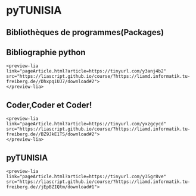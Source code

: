 # pyTUNISIA

## Bibliothèques de programmes(Packages) 
   <preview-lia 
    link="pageArticle.html?article=https://tinyurl.com/yyrcq3q9"
    src="https://liascript.github.io/course/?https://liamd.informatik.tu-freiberg.de//tvszSl_j9/download#2">
    </preview-lia>
## Bibliographie python
    <preview-lia 
    link="pageArticle.html?article=https://tinyurl.com/y3anj4b2"
    src="https://liascript.github.io/course/?https://liamd.informatik.tu-freiberg.de//DhxpqiUJ7/download#2">
    </preview-lia>
## Coder,Coder et Coder!
    <preview-lia 
    link="pageArticle.html?article=https://tinyurl.com/yxzgcycd"
    src="https://liascript.github.io/course/?https://liamd.informatik.tu-freiberg.de//BZ9JkE1TS/download#2">
    </preview-lia>
## pyTUNISIA

    <preview-lia 
    link="pageArticle.html?article=https://tinyurl.com/y35gr8ve"
    src="https://liascript.github.io/course/?https://liamd.informatik.tu-freiberg.de//jEpBZIQtm/download#1">
</preview-lia>
